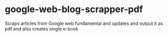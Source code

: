 # google-web-blog-scrapper-pdf
Scraps articles from Google web fundamental and updates and output it as pdf and also creates single e-book
